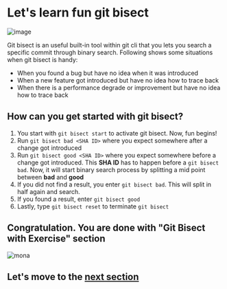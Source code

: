 # Let's learn fun git bisect

![image](https://user-images.githubusercontent.com/5396174/187117321-7cb8adce-c4de-4e4f-a2d7-4f207da42b01.png)


Git bisect is an useful built-in tool within git cli that you lets you search a specific commit through binary search. Following shows some situations when git bisect is handy:

- When you found a bug but have no idea when it was introduced
- When a new feature got introduced but have no idea how to trace back
- When there is a performance degrade or improvement but have no idea how to trace back


## How can you get started with git bisect?

1. You start with `git bisect start` to activate git bisect. Now, fun begins!
2. Run `git bisect bad <SHA ID>` where you expect somewhere after a change got introduced
3. Run `git bisect good <SHA ID>` where you expect somewhere before a change got introduced. This **SHA ID** has to happen before a `git bisect bad`. Now, it will start binary search process by splitting a mid point between **bad** and **good**
4. If you did not find a result, you enter `git bisect bad`. This will split in half again and search.
5. If you found a result, enter `git bisect good`
6. Lastly, type `git bisect reset` to terminate `git bisect`


## Congratulation. You are done with "Git Bisect with Exercise" section

![mona](https://user-images.githubusercontent.com/5396174/187010589-a9cbdd9f-f9eb-4e3b-bac0-4abeb8714e8d.png) 

## Let's move to the [next section](10_ExtraTopic_GitMigrate.md)